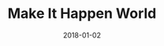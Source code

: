 ---
layout: site
title: "Make It Happen World"
date: 2018-01-02
categories: [community]
version: 2.4.1
major: 2
minor: 4
patch: 1
slug: make-it-happen-world
link: http://makeithappenworld.com/
permalink: /sites/:slug
---